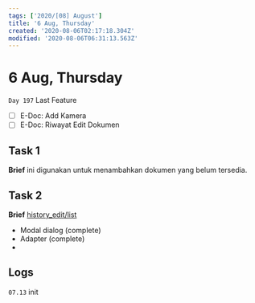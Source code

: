```yaml
---
tags: ['2020/[08] August']
title: '6 Aug, Thursday'
created: '2020-08-06T02:17:18.304Z'
modified: '2020-08-06T06:31:13.563Z'
---
```


# 6 Aug, Thursday

`Day 197` Last Feature

- [ ] E-Doc: Add Kamera
- [ ] E-Doc: Riwayat Edit Dokumen

## Task 1
**Brief**
ini digunakan untuk menambahkan dokumen yang belum tersedia. 

## Task 2
**Brief**
[history_edit/list](https://www.dropbox.com/home/Testing%20SIMRS/E-Doc/Web%20Service%20API/api/document?preview=history_edit_list.json)

- Modal dialog (complete)
- Adapter (complete)
- 



## Logs
`07.13` init
